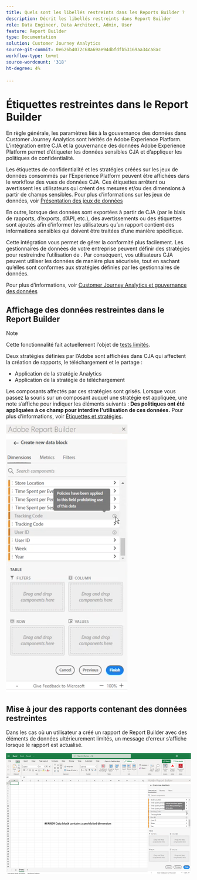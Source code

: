 ```yaml
---
title: Quels sont les libellés restreints dans les Reports Builder ?
description: Décrit les libellés restreints dans Report Builder
role: Data Engineer, Data Architect, Admin, User
feature: Report Builder
type: Documentation
solution: Customer Journey Analytics
source-git-commit: 0e626b4072c68a69ae94dbfdfb53169aa34ca8ac
workflow-type: tm+mt
source-wordcount: '318'
ht-degree: 4%

---
```



# Étiquettes restreintes dans le Report Builder

En règle générale, les paramètres liés à la gouvernance des données dans Customer Journey Analytics sont hérités de Adobe Experience Platform. L’intégration entre CJA et la gouvernance des données Adobe Experience Platform permet d’étiqueter les données sensibles CJA et d’appliquer les politiques de confidentialité.

Les étiquettes de confidentialité et les stratégies créées sur les jeux de données consommés par l’Experience Platform peuvent être affichées dans le workflow des vues de données CJA. Ces étiquettes arrêtent ou avertissent les utilisateurs qui créent des mesures et/ou des dimensions à partir de champs sensibles. Pour plus d’informations sur les jeux de données, voir [Présentation des jeux de données](https://experienceleague.adobe.com/docs/experience-platform/catalog/datasets/overview.html?lang=fr)

En outre, lorsque des données sont exportées à partir de CJA (par le biais de rapports, d’exports, d’API, etc.), des avertissements ou des étiquettes sont ajoutés afin d’informer les utilisateurs qu’un rapport contient des informations sensibles qui doivent être traitées d’une manière spécifique.

Cette intégration vous permet de gérer la conformité plus facilement. Les gestionnaires de données de votre entreprise peuvent définir des stratégies pour restreindre l’utilisation de . Par conséquent, vos utilisateurs CJA peuvent utiliser les données de manière plus sécurisée, tout en sachant qu’elles sont conformes aux stratégies définies par les gestionnaires de données.

Pour plus d’informations, voir [Customer Journey Analytics et gouvernance des données](https://experienceleague.adobe.com/docs/analytics-platform/using/cja-privacy/privacy-overview.html)

## Affichage des données restreintes dans le Report Builder

>[!NOTE]
>
>Cette fonctionnalité fait actuellement l’objet de [tests limités](/help/release-notes/releases.md).

Deux stratégies définies par l’Adobe sont affichées dans CJA qui affectent la création de rapports, le téléchargement et le partage :

* Application de la stratégie Analytics
* Application de la stratégie de téléchargement

Les composants affectés par ces stratégies sont grisés. Lorsque vous passez la souris sur un composant auquel une stratégie est appliquée, une note s’affiche pour indiquer les éléments suivants : **Des politiques ont été appliquées à ce champ pour interdire l&#39;utilisation de ces données.** Pour plus d’informations, voir [Étiquettes et stratégies](https://experienceleague.adobe.com/docs/analytics-platform/using/cja-dataviews/data-governance.html).

![](assets/rb-restricted-label.png)

## Mise à jour des rapports contenant des données restreintes

Dans les cas où un utilisateur a créé un rapport de Report Builder avec des éléments de données ultérieurement limités, un message d’erreur s’affiche lorsque le rapport est actualisé.

![](assets/error-restricted-data.png)
